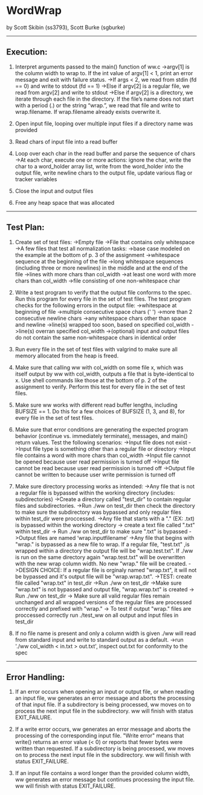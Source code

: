 # WordWrap
by Scott Skibin (ss3793), Scott Burke (sgburke)

----------
Execution:
----------

1) Interpret arguments passed to the main() function of ww.c
    ->argv[1] is the column width to wrap to. If the int value of argv[1] < 1, print an error message and exit with failure status.
    ->If args < 2, we read from stdin (fd == 0) and write to stdout (fd == 1)
    ->Else if argv[2] is a regular file, we read from argv[2] and write to stdout
    ->Else if argv[2] is a directory, we iterate through each file in the directory. If the file’s name does not start with a period (.) or the string “wrap.”, we read that file and write to wrap.filename. If wrap.filename already exists overwrite it.

2) Open input file, looping over multiple input files if a directory name was provided

3) Read chars of input file into a read buffer

4) Loop over each char in the read buffer and parse the sequence of chars
    ->At each char, execute one or more actions: ignore the char, write the char to a word_holder array list, write from the word_holder into the output file, write newline chars to the output file, update various flag or tracker variables

5) Close the input and output files

6) Free any heap space that was allocated

----------
Test Plan:
----------

1) Create set of test files:
    ->Empty file
    ->File that contains only whitespace
    ->A few files that test all normalization tasks: 
        ->base case modeled on the example at the bottom of p. 3 of the assignment
        ->whitespace sequence at the beginning of the file
        ->long whitespace sequences (including three or more newlines) in the middle and at the end of the file
        ->lines with more chars than col_width
        ->at least one word with more chars than col_width
        ->file consisting of one non-whitespace char

2) Write a test program to verify that the output file conforms to the spec. Run this program for every file in the set of test files.
The test program checks for the following errors in the output file:
    ->whitespace at beginning of file
    ->multiple consecutive space chars (' ')
    ->more than 2 consecutive newline chars
    ->any whitespace chars other than space and newline
    ->line(s) wrapped too soon, based on specified col_width
    ->line(s) overran specified col_width 
    ->(optional) input and output files do not contain the same non-whitespace chars in identical order

3) Run every file in the set of test files with valgrind to make sure all memory allocated from the heap is freed.

4) Make sure that calling ww with col_width on some file x, which was itself output by ww with col_width, outputs a file that is byte-identical to x. Use shell commands like those at the bottom of p. 2 of the assignment to verify. Perform this test for every file in the set of test files.

5) Make sure ww works with different read buffer lengths, including BUFSIZE == 1. Do this for a few choices of BUFSIZE (1, 3, and 8), for every file in the set of test files.

6) Make sure that error conditions are generating the expected program behavior (continue vs. immediately terminate), messages, and main() return values. Test the following scenarios:
    ->Input file does not exist
    ->Input file type is something other than a regular file or directory
    ->Input file contains a word with more chars than col_width
    ->Input file cannot be opened because user read permission is turned off
    ->Input file cannot be read because user read permission is turned off
    ->Output file cannot be written to because user write permission is turned off

7) Make sure directory processing works as intended: 
    ->Any file that is not a regular file is bypassed within the working directory (includes: subdirectories)
        ->Create a directory called "test_dir" to contain regular files and subdirectories.
        ->Run ./ww on test_dir then check the directory to make sure the subdirectory was bypassed and only regular files within test_dir were proccessed.
    ->Any file that starts with a "." (EX: .txt) is bypassed within the working directory
        -> create a text file called ".txt" within test_dir
        -> Run ./ww on test_dir to make sure ".txt" is bypassed
    ->Output files are named ‘wrap.inputfilename’
        ->Any file that begins with "wrap." is bypassed as a new file to wrap.  If a regular file, "test.txt" ,is wrapped within a directory the output file will be "wrap.test.txt".  If ./ww is run on the same directory again "wrap.test.txt" will be overwritten with the new wrap column width.  No new "wrap." file will be created.
            ->DESIGN CHOICE: If a regular file is orginaly named "wrap.txt", it will not be bypassed and it's output file will be "wrap.wrap.txt".
            ->TEST: create file called "wrap.txt" in test_dir
            ->Run ./ww on test_dir 
            ->Make sure "wrap.txt" is not bypassed and output file, "wrap.wrap.txt" is created
        -> Run ./ww on test_dir
        -> Make sure all valid regular files remain unchanged and all wrapped versions of the regular files are processed correctly and prefixed with "wrap."
        -> To test if output "wrap." files are proccessed correctly run ./test_ww on all output and input files in test_dir

8) If no file name is present and only a column width is given ./ww will read from standard input and write to standard output as a default.
    ->run './ww col_width < in.txt > out.txt', inspect out.txt for conformity to the spec

---------------
Error Handling:
---------------

1) If an error occurs when opening an input or output file, or when reading an input file, ww generates an error message and aborts the processing of that input file. If a subdirectory is being processed, ww moves on to process the next input file in the subdirectory. ww will finish with status EXIT_FAILURE.

2) If a write error occurs, ww generates an error message and aborts the processing of the corresponding input file. "Write error" means that write() returns an error value (< 0) or reports that fewer bytes were written than requested. If a subdirectory is being processed, ww moves on to process the next input file in the subdirectory. ww will finish with status EXIT_FAILURE.

3) If an input file contains a word longer than the provided column width, ww generates an error message but continues processing the input file. ww will finish with status EXIT_FAILURE.
